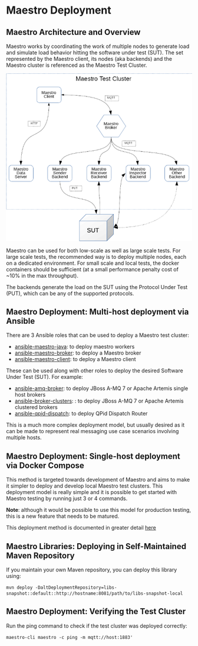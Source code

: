 Maestro Deployment
============

Maestro Architecture and Overview
----

Maestro works by coordinating the work of multiple nodes to generate load and simulate load behavior 
hitting the software under test (SUT). The set represented by the Maestro client, its nodes (aka backends)
and the Maestro cluster is referenced as the Maestro Test Cluster.   

![Maestro Overview](maestro-overview.png)

Maestro can be used for both low-scale as well as large scale tests. For large scale tests, the recommended
way is to deploy multiple nodes, each on a dedicated environment. For small scale and local tests, the docker
containers should be sufficient (at a small performance penalty cost of ~10% in the max throughput).

The backends generate the load on the SUT using the Protocol Under Test (PUT), which can be any of the supported
protocols.

Maestro Deployment: Multi-host deployment via Ansible
----

There are 3 Ansible roles that can be used to deploy a Maestro test cluster: 
* [ansible-maestro-java](https://github.com/msgqe/ansible-maestro-java): to deploy maestro workers
* [ansible-maestro-broker](https://github.com/msgqe/ansible-maestro-broker): to deploy a Maestro broker
* [ansible-maestro-client](https://github.com/msgqe/ansible-maestro-client): to deploy a Maestro client

These can be used along with other roles to deploy the desired Software Under Test (SUT). 
For example:
* [ansible-amq-broker](https://github.com/msgqe/ansible-amq-broker): to deploy JBoss A-MQ 7 or Apache Artemis single host brokers
* [ansible-broker-clusters](https://github.com/msgqe/ansible-broker-clusters): : to deploy JBoss A-MQ 7 or Apache Artemis clustered brokers
* [ansible-qpid-dispatch](https://github.com/rh-messaging-qe/ansible-qpid-dispatch): to deploy QPid Dispatch Router

This is a much more complex deployment model, but usually desired as it can be made to 
represent real messaging use case scenarios involving multiple hosts.

Maestro Deployment: Single-host deployment via Docker Compose
----

This method is targeted towards development of Maestro and aims to make it simpler to 
deploy and develop local Maestro test clusters. This deployment model is really simple and
it is possible to get started with Maestro testing by running just 3 or 4 commands.

**Note**: although it would be possible to use this model for production testing, this is 
a new feature that needs to be matured.  

This deployment method is documented in greater detail [here](../docker-compose/maestro)


Maestro Libraries: Deploying in Self-Maintained Maven Repository
----

If you maintain your own Maven repository, you can deploy this library using:

```
mvn deploy -DaltDeploymentRepository=libs-snapshot::default::http://hostname:8081/path/to/libs-snapshot-local
```

Maestro Deployment: Verifying the Test Cluster
---- 

Run the ping command to check if the test cluster was deployed correctly: 

```
maestro-cli maestro -c ping -m mqtt://host:1883'
```